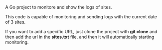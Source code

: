 A Go project to monitore and show the logs of sites.

This code is capable of monitoring and sending logs with the current date of 3 sites.

If you want to add a specific URL, just clone the project with **git clone** and then add the url in the **sites.txt** file, and then it will automatically starting monitoring.